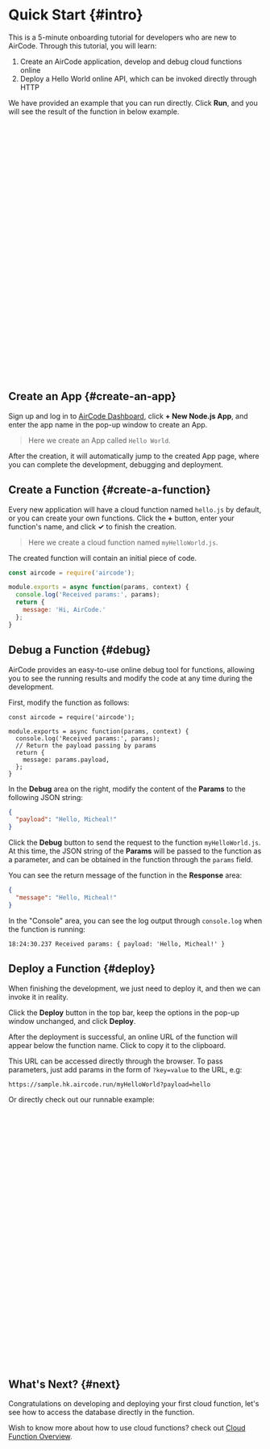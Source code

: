 # Quick Start {#intro}

This is a 5-minute onboarding tutorial for developers who are new to AirCode. Through this tutorial, you will learn:
1. Create an AirCode application, develop and debug cloud functions online
2. Deploy a Hello World online API, which can be invoked directly through HTTP

We have provided an example that you can run directly. Click **Run**, and you will see the result of the function in below example.

<script setup>
import { useData } from 'vitepress';

const { isDark } = useData();
</script>

<iframe
  :src="`https://codesandbox.io/embed/hungry-chatterjee-c2yyux?fontsize=14&hidenavigation=1&codemirror=1&hidenavigation=1&theme=${isDark ? 'dark' : 'light'}`"
  style="width:100%; height:500px; border:0; border-radius: 4px; overflow:hidden;"
  title="hungry-chatterjee-c2yyux"
  allow="accelerometer; ambient-light-sensor; camera; encrypted-media; geolocation; gyroscope; hid; microphone; midi; payment; usb; vr; xr-spatial-tracking"
  sandbox="allow-forms allow-modals allow-popups allow-presentation allow-same-origin allow-scripts"
></iframe>

## Create an App {#create-an-app}

Sign up and log in to [AirCode Dashboard](https://aircode.io/dashboard), click **+ New Node.js App**, and enter the app name in the pop-up window to create an App.

> Here we create an App called `Hello World`.

<ACImage src="/_images/1668073287668.png" mode="light" />
<ACImage src="/_images/1671505257580.png" mode="dark" />

After the creation, it will automatically jump to the created App page, where you can complete the development, debugging and deployment.

<ACImage src="/_images/1671505485031.png" mode="light" />
<ACImage src="/_images/1671505442147.png" mode="dark" />

## Create a Function {#create-a-function}

Every new application will have a cloud function named `hello.js` by default, or you can create your own functions. Click the **+** button, enter your function's name, and click **✓** to finish the creation.

> Here we create a cloud function named `myHelloWorld.js`.

<ACImage src="/_images/1671505845666.png" mode="light" />
<ACImage src="/_images/1671505926961.png" mode="dark" />

The created function will contain an initial piece of code.

```js
const aircode = require('aircode');

module.exports = async function(params, context) {
  console.log('Received params:', params);
  return {
    message: 'Hi, AirCode.'
  };
}
```

## Debug a Function {#debug}

AirCode provides an easy-to-use online debug tool for functions, allowing you to see the running results and modify the code at any time during the development.

First, modify the function as follows:

```js{7}
const aircode = require('aircode');

module.exports = async function(params, context) {
  console.log('Received params:', params);
  // Return the payload passing by params
  return {
    message: params.payload,
  };
}
```

In the **Debug** area on the right, modify the content of the **Params** to the following JSON string:

```json
{
  "payload": "Hello, Micheal!"
}
```

Click the **Debug** button to send the request to the function `myHelloWorld.js`. At this time, the JSON string of the **Params** will be passed to the function as a parameter, and can be obtained in the function through the `params` field.

You can see the return message of the function in the **Response** area:

```json
{
  "message": "Hello, Micheal!"
}
```

In the "Console" area, you can see the log output through `console.log` when the function is running:

```
18:24:30.237 Received params: { payload: 'Hello, Micheal!' }
```

<ACImage src="/_images/1671506066219.png" mode="light" />
<ACImage src="/_images/1671506114424.png" mode="dark" />

## Deploy a Function {#deploy}

When finishing the development, we just need to deploy it, and then we can invoke it in reality.

Click the **Deploy** button in the top bar, keep the options in the pop-up window unchanged, and click **Deploy**.

<ACImage src="/_images/1671506272223.png" mode="light" />
<ACImage src="/_images/1671506314802.png" mode="dark" />

After the deployment is successful, an online URL of the function will appear below the function name. Click to copy it to the clipboard.

<ACImage src="/_images/1671506405456.png" mode="light" />
<ACImage src="/_images/1671506377900.png" mode="dark" />

This URL can be accessed directly through the browser. To pass parameters, just add params in the form of `?key=value` to the URL, e.g:

```
https://sample.hk.aircode.run/myHelloWorld?payload=hello
```

Or directly check out our runnable example:

<iframe
  :src="`https://codesandbox.io/embed/hungry-chatterjee-c2yyux?fontsize=14&hidenavigation=1&codemirror=1&hidenavigation=1&theme=${isDark ? 'dark' : 'light'}`"
  style="width:100%; height:500px; border:0; border-radius: 4px; overflow:hidden;"
  title="hungry-chatterjee-c2yyux"
  allow="accelerometer; ambient-light-sensor; camera; encrypted-media; geolocation; gyroscope; hid; microphone; midi; payment; usb; vr; xr-spatial-tracking"
  sandbox="allow-forms allow-modals allow-popups allow-presentation allow-same-origin allow-scripts"
></iframe>

## What's Next? {#next}

Congratulations on developing and deploying your first cloud function, let's see how to access the database directly in the function.

<ListBoxContainer>
  <ListBox
    link="/getting-started/database.html"
    title="Introduction to Database"
    description="Follow this simple tutorial to learn how to do database operations with AirCode's cloud functions"
    single
  />
</ListBoxContainer>

Wish to know more about how to use cloud functions? check out [Cloud Function Overview](/guide/functions/).
